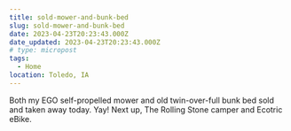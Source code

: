 ```yaml
---
title: sold-mower-and-bunk-bed
slug: sold-mower-and-bunk-bed
date: 2023-04-23T20:23:43.000Z
date_updated: 2023-04-23T20:23:43.000Z
# type: micropost
tags: 
  - Home
location: Toledo, IA
---
```


Both my EGO self-propelled mower and old twin-over-full bunk bed sold and taken away today.  Yay!  Next up, The Rolling Stone camper and Ecotric eBike.
